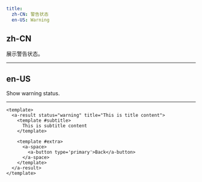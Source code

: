 ```yaml
title:
  zh-CN: 警告状态
  en-US: Warning
```

## zh-CN

展示警告状态。

---

## en-US

Show warning status.

---

```vue
<template>
  <a-result status="warning" title="This is title content">
    <template #subtitle>
      This is subtitle content
    </template>

    <template #extra>
      <a-space>
        <a-button type='primary'>Back</a-button>
      </a-space>
    </template>
  </a-result>
</template>
```
